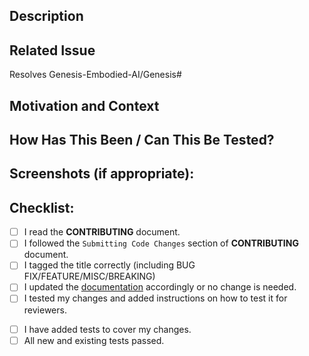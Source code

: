 <!--  Thanks for sending a pull request!  Please:

1. Follow our contributor guidelines: 
   https://github.com/Genesis-Embodied-AI/Genesis/blob/main/.github/CONTRIBUTING.md
2. Prepare your PR according to the "Submitting Code Changes" 
   section of https://github.com/Genesis-Embodied-AI/Genesis/blob/main/.github/CONTRIBUTING.md
3. Provide a concise summary of your changes in the Title above
4. Prefix the title according to the type of issue you are addressing. Use:
    - [BUG FIX] for non-breaking changes which fix an issue
    - [FEATURE] for non-breaking changes which add functionality
    - [MISC] for minor changes such as improved inline documentation or fixing typos
    - [BREAKING] **in addition to the above** for breaking changes, i.e., a fix or feature that would cause existing APIs or functionality to change
-->

## Description
<!--- Describe your changes in detail -->

## Related Issue
<!--- This project only accepts pull requests related to open issues.
If suggesting a new feature or change, please discuss it in an issue first.
If fixing a bug, there should be an issue describing it with steps to reproduce.

Please link to the relevant issue here, e.g. via `Resolves <issue-url>`.
Cf. https://docs.github.com/en/issues/tracking-your-work-with-issues/using-issues/linking-a-pull-request-to-an-issue -->

Resolves Genesis-Embodied-AI/Genesis#<your-issue-number>

## Motivation and Context
<!--- Why is this change required? What problem does it solve? -->

## How Has This Been / Can This Be Tested?
<!--- Please describe in detail how you tested your changes.
Include details of your testing environment, and the tests you ran to
see how your change affects other areas of the code, etc. -->

## Screenshots (if appropriate):

## Checklist:
<!--- Go over all the following points, and put an `x` in all the boxes that apply. -->
- [ ] I read the **CONTRIBUTING** document.
- [ ] I followed the `Submitting Code Changes` section of **CONTRIBUTING** document.
- [ ] I tagged the title correctly (including BUG FIX/FEATURE/MISC/BREAKING)
- [ ] I updated the [documentation](https://github.com/Genesis-Embodied-AI/genesis-doc) accordingly or no change is needed.
- [ ] I tested my changes and added instructions on how to test it for reviewers.

<!--- Optionally -->
- [ ] I have added tests to cover my changes.
- [ ] All new and existing tests passed.
